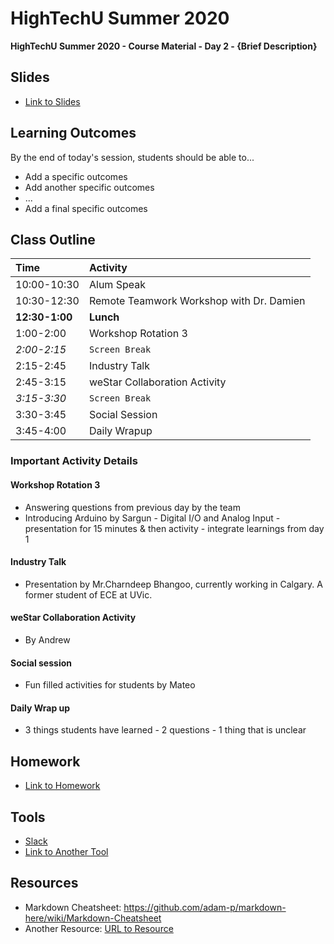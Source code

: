 # HighTechU Summer 2020

**HighTechU Summer 2020 - Course Material - Day 2 - {Brief Description}**

## Slides

* [Link to Slides](Link)

## Learning Outcomes
By the end of today's session, students should be able to...
* Add a specific outcomes
* Add another specific outcomes
* ...
* Add a final specific outcomes

## Class Outline

|Time|Activity|
|:---|:---|
|10:00-10:30| Alum Speak|
|10:30-12:30| Remote Teamwork Workshop with Dr. Damien| 
|**12:30-1:00**|**Lunch**|
|1:00-2:00| Workshop Rotation 3|
|*2:00-2:15*|`Screen Break`|
|2:15-2:45| Industry Talk|
|2:45-3:15| weStar Collaboration Activity|
|*3:15-3:30*|`Screen Break`|
|3:30-3:45|Social Session|
|3:45-4:00|Daily Wrapup|

### Important Activity Details

#### Workshop Rotation 3
* Answering questions from previous day by the team
* Introducing Arduino by Sargun - Digital I/O and Analog Input - presentation for 15 minutes & then activity - integrate learnings from day 1

#### Industry Talk
* Presentation by Mr.Charndeep Bhangoo, currently working in Calgary. A former student of ECE at UVic.

#### weStar Collaboration Activity
* By Andrew

#### Social session 
* Fun filled activities for students by Mateo

#### Daily Wrap up
* 3 things students have learned - 2 questions - 1 thing that is unclear

## Homework

* [Link to Homework](Link)

## Tools

* [Slack](https://slack.com/)
* [Link to Another Tool](Link)

## Resources

* Markdown Cheatsheet: https://github.com/adam-p/markdown-here/wiki/Markdown-Cheatsheet
* Another Resource: [URL to Resource](link)
